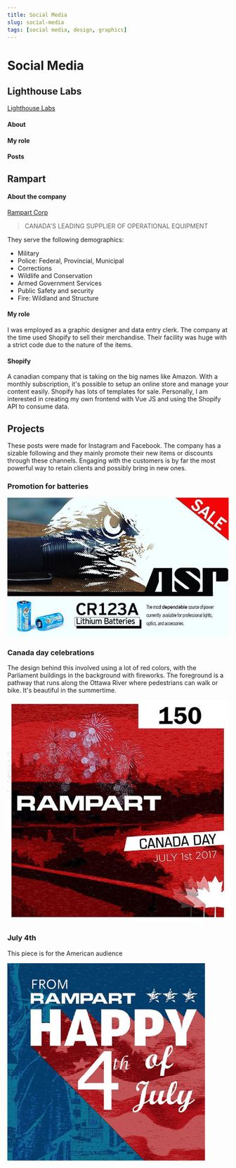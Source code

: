 ```yaml
---
title: Social Media
slug: social-media
tags: [social media, design, graphics]
---
```


# Social Media

## Lighthouse Labs

[Lighthouse Labs](https://www.lighthouselabs.com)

#### About

#### My role

#### Posts

## Rampart

#### About the company

[Rampart Corp](https://rampartcorp.com/)

> CANADA'S LEADING SUPPLIER OF OPERATIONAL EQUIPMENT

They serve the following demographics:

- Military
- Police: Federal, Provincial, Municipal
- Corrections
- Wildlife and Conservation
- Armed Government Services
- Public Safety and security
- Fire: Wildland and Structure

#### My role

I was employed as a graphic designer and data entry clerk. The company at the time used Shopify to sell their merchandise. Their facility was huge with a strict code due
to the nature of the items.

#### Shopify

A canadian company that is taking on the big names like Amazon. With a monthly subscription, it's possible to setup an online store and manage your content easily. Shopify has lots of templates for sale. Personally, I am interested in creating my own frontend with Vue JS and using the Shopify API to consume data.

## Projects

These posts were made for Instagram and Facebook. The company has a sizable following and they mainly promote their new items or discounts through these channels. Engaging with the customers is by far the most powerful way to retain clients and possibly bring in new ones.

### Promotion for batteries

![Rampart social media](./img/social-media/asp.jpg)

### Canada day celebrations

The design behind this involved using a lot of red colors, with the Parliament buildings in the background with fireworks. The foreground is a pathway that runs along the Ottawa River where pedestrians can walk or bike. It's beautiful in the summertime.

![Rampart social media](./img/social-media/rampart.jpg)

### July 4th

This piece is for the American audience

![Rampart social media](./img/social-media/rampart-4july.png)
